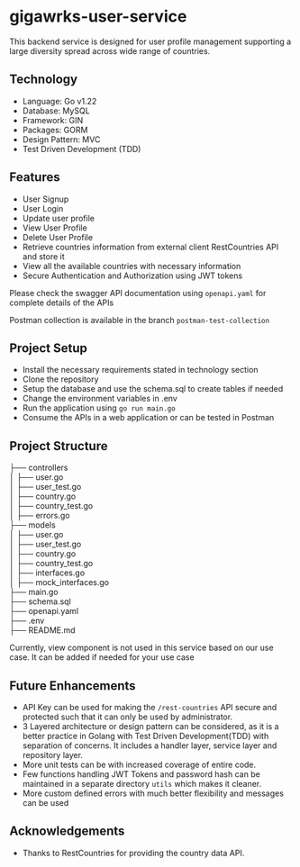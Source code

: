 # gigawrks-user-service

This backend service is designed for user profile management supporting a large diversity spread across wide range of countries.

## Technology
* Language: Go v1.22
* Database: MySQL
* Framework: GIN
* Packages: GORM
* Design Pattern: MVC
* Test Driven Development (TDD)

## Features
* User Signup
* User Login 
* Update user profile
* View User Profile
* Delete User Profile
* Retrieve countries information from external client RestCountries API and store it
* View all the available countries with necessary information
* Secure Authentication and Authorization using JWT tokens

Please check the swagger API documentation using `openapi.yaml` for complete details of the APIs

Postman collection is available in the branch `postman-test-collection`

## Project Setup
* Install the necessary requirements stated in technology section
* Clone the repository
* Setup the database and use the schema.sql to create tables if needed
* Change the environment variables in .env
* Run the application using `go run main.go`
* Consume the APIs in a web application or can be tested in Postman


## Project Structure
├── controllers\
│ ├── user.go\
│ ├── user_test.go\
│ ├── country.go\
│ ├── country_test.go\
│ ├── errors.go\
├── models\
│ ├── user.go\
│ ├── user_test.go\
│ ├── country.go\
│ ├── country_test.go\
│ ├── interfaces.go\
│ ├── mock_interfaces.go\
├── main.go\
├── schema.sql\
├── openapi.yaml\
├── .env\
├── README.md

Currently, view component is not used in this service based on our use case. It can be added if needed for your use case

## Future Enhancements
* API Key can be used for making the `/rest-countries` API secure and protected such that it can only be used by administrator.
* 3 Layered architecture or design pattern can be considered, as it is a better practice in Golang with Test Driven Development(TDD) with separation of concerns. It includes a handler layer, service layer and repository layer.
* More unit tests can be with increased coverage of entire code.
* Few functions handling JWT Tokens and password hash can be maintained in a separate directory `utils` which makes it cleaner.
* More custom defined errors with much better flexibility and messages can be used



## Acknowledgements
* Thanks to RestCountries for providing the country data API.